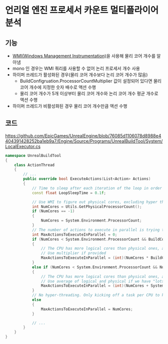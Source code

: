 # 언리얼 엔진 프로세서 카운트 멀티플라이어 분석

## 기능

* [WMI(Windows Management Instrumentation)](https://en.wikipedia.org/wiki/Windows_Management_Instrumentation)을 사용해 물리 코어 개수를 알아냄
* mono 인 경우는 WMI 쿼리를 사용할 수 없어 논리 프로세서 개수 사용
* 하이퍼 쓰레드가 활성화된 경우(물리 코어 개수보다 논리 코어 개수가 많음)
    * BuildConfigruation.ProcessorCountMultiplier 값이 설정되어 있다면 물리 코어 개수에 지정한 숫자 배수로 액션 수행
    * 물리 코어 개수가 5개 이상부터 물리 코어 개수와 논리 코어 개수 평균 개수로 액션 수행
* 하이퍼 쓰레드가 비활성화된 경우 물리 코어 개수만큼 액션 수행

## 코드

<https://github.com/EpicGames/UnrealEngine/blob/76085d1106078d8988e4404391428252ba1eb9a7/Engine/Source/Programs/UnrealBuildTool/System/LocalExecutor.cs>

```cpp
namespace UnrealBuildTool
{
    class ActionThread
    {
        // ...
        public override bool ExecuteActions(List<Action> Actions)
        {
            // Time to sleep after each iteration of the loop in order to not busy wait.
            const float LoopSleepTime = 0.1f;

            // Use WMI to figure out physical cores, excluding hyper threading.
            int NumCores = Utils.GetPhysicalProcessorCount();
            if (NumCores == -1)
            {
                NumCores = System.Environment.ProcessorCount;
            }
            // The number of actions to execute in parallel is trying to keep the CPU busy enough in presence of I/O stalls.
            int MaxActionsToExecuteInParallel = 0;
            if (NumCores < System.Environment.ProcessorCount && BuildConfiguration.ProcessorCountMultiplier != 1.0)
            {
                // The CPU has more logical cores than physical ones, aka uses hyper-threading. 
                // Use multiplier if provided
                MaxActionsToExecuteInParallel = (int)(NumCores * BuildConfiguration.ProcessorCountMultiplier);
            }
            else if (NumCores < System.Environment.ProcessorCount && NumCores > 4)
            {
                // The CPU has more logical cores than physical ones, aka uses hyper-threading. 
                // Use average of logical and physical if we have "lots of cores"
                MaxActionsToExecuteInParallel = (int)(NumCores + System.Environment.ProcessorCount) / 2;
            }
            // No hyper-threading. Only kicking off a task per CPU to keep machine responsive.
            else
            {
                MaxActionsToExecuteInParallel = NumCores;
            }

            // ...
        }
    }
}
```
